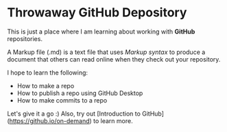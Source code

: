 # Throwaway GitHub Depository

This is just a place where I am learning about working with **GitHub** repositories.

A Markup file (.md) is a text file that uses *Markup syntax* to produce a document that others can read online when they check out your repository.

I hope to learn the following:

- How to make a repo
- How to publish a repo using GitHub Desktop
- How to make commits to a repo

Let's give it a go :) Also, try out [Introduction to GitHub] (https://github.io/on-demand) to learn more.